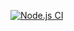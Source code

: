 [![Node.js CI](https://github.com/Mbalenh/greetingswebApp/actions/workflows/node.js.yml/badge.svg)](https://github.com/Mbalenh/greetingswebApp/actions/workflows/node.js.yml)